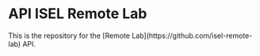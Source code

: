 <h1>API ISEL Remote Lab</h1>
This is the repository for the [Remote Lab](https://github.com/isel-remote-lab) API.
